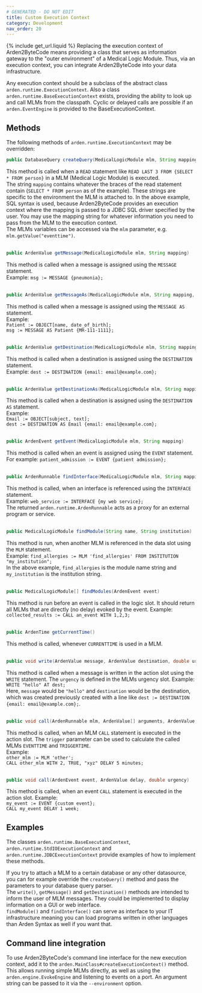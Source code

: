 ```yaml
---
# GENERATED - DO NOT EDIT
title: Custom Execution Context
category: Development
nav_order: 20
---
```

{% include get_url.liquid %}
Replacing the execution context of Arden2ByteCode means providing a class that serves as information gateway to the "outer environment" of a Medical Logic Module. Thus, via an execution context, you can integrate Arden2ByteCode into your data infrastructure.

Any execution context should be a subclass of the abstract class `arden.runtime.ExecutionContext`. Also a class `arden.runtime.BaseExecutionContext` exists, providing the ability to look up and call MLMs from the classpath. Cyclic or delayed calls are possible if an `arden.EventEngine` is provided to the BaseExecutionContext.

## Methods
The following methods of `arden.runtime.ExecutionContext` may be overridden:  

```java
public DatabaseQuery createQuery(MedicalLogicModule mlm, String mapping)
```
This method is called when a `READ` statement like `READ LAST 3 FROM {SELECT * FROM person}` in a MLM (Medical Logic Module) is executed.  
The string `mapping` contains whatever the braces of the read statement contain (`SELECT * FROM person` as of the example). These strings are specific to the environment the MLM is attached to. In the above example, SQL syntax is used, because Arden2ByteCode provides an execution context where the mapping is passed to a JDBC SQL driver specified by the user. You may use the mapping string for whatever information you need to pass from the MLM to the execution context.  
The MLMs variables can be accessed via the `mlm` parameter, e.g. `mlm.getValue("eventtime")`.  
<br>

```java
public ArdenValue getMessage(MedicalLogicModule mlm, String mapping)
```
This method is called when a message is assigned using the `MESSAGE` statement.  
Example: `msg := MESSAGE {pneumonia};`  
<br>

```java
public ArdenValue getMessageAs(MedicalLogicModule mlm, String mapping, ObjectType type)
```
This method is called when a message is assigned using the `MESSAGE AS` statement.  
Example:  
`Patient := OBJECT[name, date_of_birth];`  
`msg := MESSAGE AS Patient {MR-111-1111};`  
<br>

```java
public ArdenValue getDestination(MedicalLogicModule mlm, String mapping)
```
This method is called when a destination is assigned using the `DESTINATION` statement.  
Example: `dest := DESTINATION {email: email@example.com};`  
<br>

```java
public ArdenValue getDestinationAs(MedicalLogicModule mlm, String mapping, ObjectType type)
```
This method is called when a destination is assigned using the `DESTINATION AS` statement.  
Example:  
`Email := OBJECT[subject, text];`  
`dest := DESTINATION AS Email {email: email@example.com};`  
<br>

```java
public ArdenEvent getEvent(MedicalLogicModule mlm, String mapping)
```
This method is called when an event is assigned using the `EVENT` statement.  
For example: `patient_admission := EVENT {patient admission};`  
<br>

```java
public ArdenRunnable findInterface(MedicalLogicModule mlm, String mapping)
```
This method is called, when an interface is referenced using the `INTERFACE` statement.  
Example: `web_service := INTERFACE {my web service};`  
The returned `arden.runtime.ArdenRunnable` acts as a proxy for an external program or service.  
<br>

```java
public MedicalLogicModule findModule(String name, String institution)
```
This method is run, when another MLM is referenced in the data slot using the `MLM` statement.  
Example: `find_allergies := MLM 'find_allergies' FROM INSTITUTION "my_institution";`  
In the above example, `find_allergies` is the module name string and `my_institution` is the institution string.  
<br>

```java
public MedicalLogicModule[] findModules(ArdenEvent event)
```
This method is run before an event is called in the logic slot. It should return all MLMs that are directly (no delay) evoked by the event.
Example: `collected_results := CALL an_event WITH 1,2,3;`   
<br>

```java
public ArdenTime getCurrentTime()
```
This method is called, whenever `CURRENTTIME` is used in a MLM.  
<br>

```java
public void write(ArdenValue message, ArdenValue destination, double urgency)
```
This method is called when a message is written in the action slot using the `WRITE` statement.  The `urgency` is defined in the MLMs urgency slot.
Example: `WRITE "hello" AT dest;`  
Here, `message` would be `"hello"` and `destination` would be the destination, which was created previously created with a line like `dest := DESTINATION {email: email@example.com};`.  
<br>

```java
public void call(ArdenRunnable mlm, ArdenValue[] arguments, ArdenValue delay, Trigger trigger, double urgency)
```
This method is called, when an MLM `CALL` statement is executed in the action slot. The `trigger` parameter can be used to calculate the called MLMs `EVENTTIME` and `TRIGGERTIME`.   
Example:  
`other_mlm := MLM 'other';`  
`CALL other_mlm WITH 2, TRUE, "xyz" DELAY 5 minutes;`  
<br>

```java
public void call(ArdenEvent event, ArdenValue delay, double urgency)
```
This method is called, when an event `CALL` statement is executed in the action slot.
Example:  
`my_event := EVENT {custom event};`  
`CALL my_event DELAY 1 week;`  

## Examples
The classes `arden.runtime.BaseExecutionContext`, `arden.runtime.StdIOExecutionContext` and `arden.runtime.JDBCExecutionContext` provide examples of how to implement these methods.

If you try to attach a MLM to a certain database or any other datasource, you can for example override the `createQuery()` method and pass the parameters to your database query parser.  
The `write()`,  `getMessage()` and `getDestination()` methods are intended to inform the user of MLM messages. They could be implemented to display information on a GUI or web interface.  
`findModule()` and `findInterface()` can serve as interface to your IT infrastructure meaning you can load programs written in other languages than Arden Syntax as well if you want that.

## Command line integration
To use Arden2ByteCode's command line interface for the new execution context, add it to the `arden.MainClass#createExecutionContext()` method.  
This allows running simple MLMs directly, as well as using the `arden.engine.EvokeEngine` and listening to events on a port. An argument string can be passed to it via the `--environment` option.
